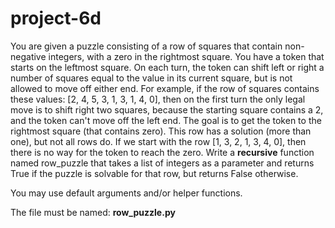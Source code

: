 # project-6d

You are given a puzzle consisting of a row of squares that contain non-negative integers, with a zero in the rightmost square.  You have a token that starts on the leftmost square.  On each turn, the token can shift left or right a number of squares equal to the value in its current square, but is not allowed to move off either end.  For example, if the row of squares contains these values: [2, 4, 5, 3, 1, 3, 1, 4, 0], then on the first turn the only legal move is to shift right two squares, because the starting square contains a 2, and the token can't move off the left end.  The goal is to get the token to the rightmost square (that contains zero).  This row has a solution (more than one), but not all rows do.  If we start with the row [1, 3, 2, 1, 3, 4, 0], then there is no way for the token to reach the zero.  Write a **recursive** function named row_puzzle that takes a list of integers as a parameter and returns True if the puzzle is solvable for that row, but returns False otherwise.

You may use default arguments and/or helper functions.

The file must be named: **row_puzzle.py**
